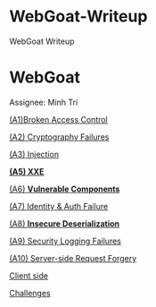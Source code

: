# WebGoat-Writeup
 WebGoat Writeup
# WebGoat

Assignee: Minh Trí

[(A1)Broken Access Control](WebGoat%203dac4e1692924b5c97aa993738623e50/(A1)Broken%20Access%20Control%207fb110e753944c7fa58a48dee83dff10.md)

[(A2) Cryptography Failures](WebGoat%203dac4e1692924b5c97aa993738623e50/(A2)%20Cryptography%20Failures%2072bef8560ad34a86b98da2ac89261c09.md)

[(A3) Injection](WebGoat%203dac4e1692924b5c97aa993738623e50/(A3)%20Injection%2062a301a7fd4143a4ad699d1a864c382e.md)

[**(A5) XXE**](WebGoat%203dac4e1692924b5c97aa993738623e50/(A5)%20XXE%2058277b7d0c6d4f15adfeb53b34cfb880.md)

[(A6) **Vulnerable Components**](WebGoat%203dac4e1692924b5c97aa993738623e50/(A6)%20Vulnerable%20Components%2095bdb06ead154ba994bfb571e5492fc5.md)

[(A7) Identity & Auth Failure](WebGoat%203dac4e1692924b5c97aa993738623e50/(A7)%20Identity%20&%20Auth%20Failure%20ecda853d23ed41a8bd81e356f36b18e3.md)

[(A8) **Insecure Deserialization**](WebGoat%203dac4e1692924b5c97aa993738623e50/(A8)%20Insecure%20Deserialization%20b1133347753d4255ba67fdc477306da4.md)

[(A9) Security Logging Failures](WebGoat%203dac4e1692924b5c97aa993738623e50/(A9)%20Security%20Logging%20Failures%20e9443b38205e4a11a7cb30f751aba585.md)

[(A10) Server-side Request Forgery](WebGoat%203dac4e1692924b5c97aa993738623e50/(A10)%20Server-side%20Request%20Forgery%2054155e768c9b4d2989d35bea13b9666c.md)

[Client side](WebGoat%203dac4e1692924b5c97aa993738623e50/Client%20side%20bda8571a44b14f59a7027e5dbff5574c.md)

[Challenges](WebGoat%203dac4e1692924b5c97aa993738623e50/Challenges%20b61a6920f75a4e39927690162658cb26.md)